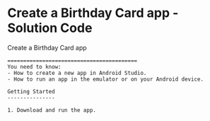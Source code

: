 Create a Birthday Card app - Solution Code
==========================================

Create a Birthday Card app 
```
=========================================
You need to know:
- How to create a new app in Android Studio. 
- How to run an app in the emulator or on your Android device.

Getting Started
---------------

1. Download and run the app.
